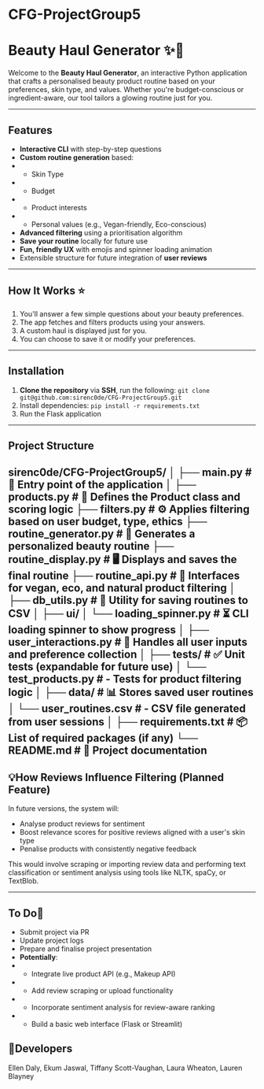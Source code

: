 # CFG-ProjectGroup5
# Beauty Haul Generator ✨💄

Welcome to the **Beauty Haul Generator**, an interactive Python application that crafts a personalised beauty product 
routine based on your preferences, skin type, and values. Whether you're budget-conscious or ingredient-aware, our tool 
tailors a glowing routine just for you.

---

## Features

- **Interactive CLI** with step-by-step questions
- **Custom routine generation** based:
- - Skin Type
- - Budget
- - Product interests
- - Personal values (e.g., Vegan-friendly, Eco-conscious)
- **Advanced filtering** using a prioritisation algorithm
- **Save your routine** locally for future use
- **Fun, friendly UX** with emojis and spinner loading animation
- Extensible structure for future integration of **user reviews**

---

## How It Works ⭐️

1. You'll answer a few simple questions about your beauty preferences.
2. The app fetches and filters products using your answers.
3. A custom haul is displayed just for you.
4. You can choose to save it or modify your preferences.

---

## Installation

1. **Clone the repository** via **SSH**, run the following:
`git clone git@github.com:sirenc0de/CFG-ProjectGroup5.git`
2. Install dependencies:
`pip install -r requirements.txt`
3. Run the Flask application
---
## Project Structure

sirenc0de/CFG-ProjectGroup5/
│
├── main.py                        # 🚀 Entry point of the application
│
├── products.py                     # 🧴 Defines the Product class and scoring logic
├── filters.py             # ⚙️ Applies filtering based on user budget, type, ethics
├── routine_generator.py           # 🔄 Generates a personalized beauty routine
├── routine_display.py             # 🖥️ Displays and saves the final routine
├── routine_api.py                 # 🌱 Interfaces for vegan, eco, and natural product filtering
│
├── db_utils.py                    # 💾 Utility for saving routines to CSV
│
├── ui/
│   └── loading_spinner.py         # ⏳ CLI loading spinner to show progress
│
├── user_interactions.py           # 🎯 Handles all user inputs and preference collection
│
├── tests/                          # ✅ Unit tests (expandable for future use)
│   └── test_products.py            #   - Tests for product filtering logic
│
├── data/                          # 📊 Stores saved user routines
│   └── user_routines.csv          #   - CSV file generated from user sessions
│
├── requirements.txt               # 📦 List of required packages (if any)
└── README.md                      # 📝 Project documentation
---

## 💡How Reviews Influence Filtering (Planned Feature) ##

In future versions, the system will:
- Analyse product reviews for sentiment
- Boost relevance scores for positive reviews aligned with a user's skin type
- Penalise products with consistently negative feedback

This would involve scraping or importing review data and performing text classification or sentiment analysis using tools like NLTK, spaCy, or TextBlob. 

---

## To Do📌

- Submit project via PR
- Update project logs
- Prepare and finalise project presentation
- **Potentially**: 
- - Integrate live product API (e.g., Makeup API)
- - Add review scraping or upload functionality 
- - Incorporate sentiment analysis for review-aware ranking
- - Build a basic web interface (Flask or Streamlit)

## 🔬Developers

Ellen Daly,
Ekum Jaswal,
Tiffany Scott-Vaughan,
Laura Wheaton,
Lauren Blayney



